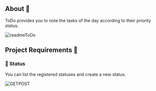 ## About 🥢

ToDo provides you to note the tasks of the day according to their priority status.

![readmeToDo](https://user-images.githubusercontent.com/60256102/191243054-81ebed25-6c5b-4490-a7cb-d5a21486cb3e.png)


## Project Requirements 📜

### :ticket: Status
 
 You can list the registered statuses and create a new status.

![GETPOST](https://user-images.githubusercontent.com/60256102/191794707-968e00e8-d3d7-438f-9d8f-3f54c2bf89c3.gif)

